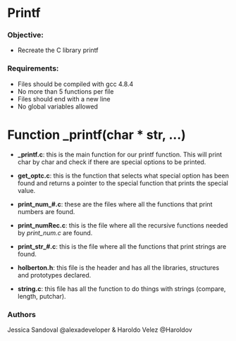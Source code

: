 # Printf
### Objective:
* Recreate the C library printf
### Requirements:
* Files should be compiled with gcc 4.8.4
* No more than 5 functions per file
* Files should end with a new line
* No global variables allowed

# Function _printf(char * str, ...)

* **_printf.c**: this is the main function for our printf function. This will print char by char and check if there are special options to be printed.

* **get_optc.c**: this is the function that selects what special option has been found and returns a pointer to the special function that prints the special value.

* **print_num_#.c**: these are the files where all the functions that print numbers are found.

* **print_numRec.c**: this is the file where all the recursive functions needed by *print_num.c* are found.

* **print_str_#.c**: this is the file where all the functions that print strings are found.

* **holberton.h**: this file is the header and has all the libraries, structures and prototypes declared.

* **string.c**: this file has all the function to do things with strings (compare, length, putchar).
### Authors
Jessica Sandoval @alexadeveloper & Haroldo Velez @Haroldov
